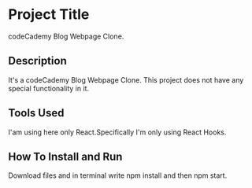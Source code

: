 # Project Title
codeCademy Blog Webpage Clone.

## Description
It's a codeCademy Blog Webpage Clone. This project does not have any special functionality in it.

## Tools Used
I'am using here only React.Specifically I'm only using React Hooks.

## How To Install and Run
Download files and in terminal write npm install and then npm start.   

